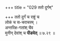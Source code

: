 +++
title = "029 ततो दुर्गम्"

+++
ततो दुर्गं च राष्ट्रं च  
लोकं च स-चराचरम् ।  
अन्तरिक्ष-गतांश् चैव  
मुनीन् देवांश् च **पीडयेत्**  ॥ ७.२९ ॥